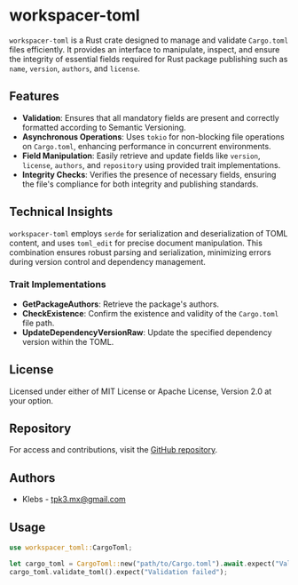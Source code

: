 # workspacer-toml

`workspacer-toml` is a Rust crate designed to manage and validate `Cargo.toml` files efficiently. It provides an interface to manipulate, inspect, and ensure the integrity of essential fields required for Rust package publishing such as `name`, `version`, `authors`, and `license`.

## Features

- **Validation**: Ensures that all mandatory fields are present and correctly formatted according to Semantic Versioning.
- **Asynchronous Operations**: Uses `tokio` for non-blocking file operations on `Cargo.toml`, enhancing performance in concurrent environments.
- **Field Manipulation**: Easily retrieve and update fields like `version`, `license`, `authors`, and `repository` using provided trait implementations.
- **Integrity Checks**: Verifies the presence of necessary fields, ensuring the file's compliance for both integrity and publishing standards.

## Technical Insights

`workspacer-toml` employs `serde` for serialization and deserialization of TOML content, and uses `toml_edit` for precise document manipulation. This combination ensures robust parsing and serialization, minimizing errors during version control and dependency management.

### Trait Implementations

- **GetPackageAuthors**: Retrieve the package's authors.
- **CheckExistence**: Confirm the existence and validity of the `Cargo.toml` file path.
- **UpdateDependencyVersionRaw**: Update the specified dependency version within the TOML.

## License

Licensed under either of MIT License or Apache License, Version 2.0 at your option.

## Repository

For access and contributions, visit the [GitHub repository](https://github.com/klebs6/klebs-general).

## Authors

- Klebs - [tpk3.mx@gmail.com](mailto:tpk3.mx@gmail.com)

## Usage

```rust
use workspacer_toml::CargoToml;

let cargo_toml = CargoToml::new("path/to/Cargo.toml").await.expect("Valid Cargo.toml required");
cargo_toml.validate_toml().expect("Validation failed");
```